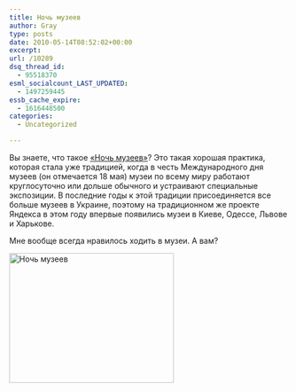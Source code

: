 ```yaml
---
title: Ночь музеев
author: Gray
type: posts
date: 2010-05-14T08:52:02+00:00
excerpt:
url: /10289
dsq_thread_id:
  - 95518370
esml_socialcount_LAST_UPDATED:
  - 1497259445
essb_cache_expire:
  - 1616448500
categories:
  - Uncategorized

---
```








Вы&nbsp;знаете, что такое [&laquo;Ночь музеев&raquo;][1]? Это такая хорошая практика, которая стала уже традицией, когда в&nbsp;честь Международного дня музеев (он&nbsp;отмечается 18&nbsp;мая) музеи по&nbsp;всему миру работают круглосуточно или дольше обычного и&nbsp;устраивают специальные экспозиции. В&nbsp;последние годы к&nbsp;этой традиции присоединяется все больше музеев в&nbsp;Украине, поэтому на&nbsp;традиционном&nbsp;же проекте Яндекса в&nbsp;этом году впервые появились музеи в&nbsp;Киеве, Одессе, Львове и&nbsp;Харькове.

Мне вообще всегда нравилось ходить в&nbsp;музеи. А&nbsp;вам?

[<img src="https://i0.wp.com/18.yandex.ru/i/18night.png?resize=297%2C234" width="297" height="234" title="Ночь музеев" alt="Ночь музеев" border="0" data-recalc-dims="1" />][2]

 [1]: http://ru.wikipedia.org/wiki/Ночь_музеев
 [2]: http://18.yandex.ru/?date=night